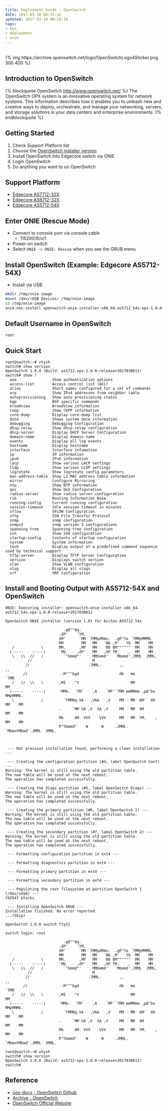 ```yaml
---
title: Deployment Guide - OpenSwitch
date: 2017-03-10 00:15:16
updated: 2017-03-10 00:15:16
tags:
- opx
- deployment
- onie
---
```


<br />
{% img https://archive.openswitch.net/logo/OpenSwitchLogo4Sticker.png 300 400 %} 
<br />

## Introduction to OpenSwitch

{% blockquote OpenSwitch http://www.openswitch.net/ %}
The OpenSwitch OPX system is an innovative operating system for network systems. This information describes how it enables you to unleash new and creative ways to deploy, orchestrate, and manage your networking, servers, and storage solutions in your data centers and enterprise environments.
{% endblockquote %}

## Getting Started

1. Check Support Platform list
2. Choose the [OpenSwitch installer version][4]
3. Install OpenSwitch into Edgecore switch via ONIE
4. Login OpenSwitch
5. Do anything you want to on OpenSwitch

## Support Platform
- [Edgecore AS7712-32X][3]
- [Edgecore AS6712-32X][2]
- [Edgecore AS5712-54X][1]

<!--more-->

## Enter ONIE (Rescue Mode)

- Connect to console port via console cable
  - 115200/8/n/1
- Power-on switch
- Select `ONIE -> ONIE: Rescue` when you see the GRUB menu

## Install OpenSwitch (Example: Edgecore AS5712-54X)

- Install via USB
```bash
mkdir /tmp/onie-image
mount /dev/<USB Devices> /tmp/onie-image
cd /tmp/onie-image
onie-nos-install openswitch-onie-installer-x86_64-as5712_54x-ops-1.0.0-release+2017030612
```

## Default Username in OpenSwitch

`root`

## Quick Start
```
root@switch:~# vtysh
switch# show version
OpenSwitch 1.0.0 (Build: as5712-ops-1.0.0-release+2017030612)
switch# show ?
  aaa                Show authentication options
  access-list        Access control list (ACL)
  alias              Short names configured for a set of commands
  arp                Show IPv4 addresses from neighbor table
  autoprovisioning   Show auto provisioning status
  bgp                BGP specific commands
  broadview          BroadView information
  copp               Show COPP information
  core-dump          Display core-dump list
  date               Shows system date information
  debugging          Debugging Configuration
  dhcp-relay         Show dhcp-relay configuration
  dhcp-server        Display DHCP Server Configuration
  domain-name        Display domain name
  events             Display all log events
  hostname           Display hostname
  interface          Interface infomation
  ip                 IP information
  ipv6               IPv6 information
  lacp               Show various LACP settings
  lldp               Show various LLDP settings
  logrotate          Show logrotate config parameters
  mac-address-table  Show L2 MAC address table information
  mirror             Configure Mirroring
  ntp                Show NTP information
  qos                Show QoS Configuration
  radius-server      Show radius server configuration
  rib                Routing Information Base
  running-config     Current running configuration
  session-timeout    Idle session timeout in minutes
  sflow              SFLOW Configuration
  sftp               SSH File Transfer Protocol
  snmp               snmp configuration
  snmpv3             snmp version 3 configurations
  spanning-tree      Spanning-tree configuration
  ssh                Show SSH configuration
  startup-config     Contents of startup configuration
  system             System information
  tech               Display output of a predefined command sequence used by technical support
  tftp-server        Display TFTP Server Configuration
  version            Displays switch version
  vlan               Show VLAN configuration
  vlog               Display all vlogs
  vrf                VRF Configuration
```

## Install and Booting Output with AS5712-54X and OpenSwitch
```
ONIE: Executing installer: openswitch-onie-installer-x86_64-as5712_54x-ops-1.0.0-release+2017030612

OpenSwitch ONIE installer (version 1.0) for Accton AS5712 54x

                          .g8""8q.
                        .dP'    `YM.
                        dM'      `MM `7MMpdMAo.  .gP"Ya `7MMpMMMb.
                        MM        MM   MM   `Wb ,M'   Yb  MM    MM
   /            \       MM.      ,MP   MM    M8 8M""""""  MM    MM
  |-----    -----|      `Mb.    ,dP'   MM   ,AP YM.    ,  MM    MM
   \   \\  //   /         `"bmmd"'     MMbmmd'   `Mbmmd'.JMML  JMML.
          //                           M
         //                          .JMML.        ,,                ,,
        //               .M"""bgd                  db   mm         `7MM
   /   //  \\   \       ,MI    "Y                       MM           MM
  |-----    -----|      `MMb.  `7M'    ,A    `MF'`7MM mmMMmm ,p6"bo  MMpMMMb.
   \            /         `YMMNq.VA   ,VAA   ,V    MM   MM  6M'  OO  MM    MM
                        .     `MM VA ,V  VA ,V     MM   MM  8M       MM    MM
                        Mb     dM  VVV    VVV      MM   MM  YM.    , MM    MM
                        P"Ybmmd"    W      W     .JMML. `MbmoYMbmd'.JMML  JMML.



 --- Not previous installation found, performing a clean installation ---

 --- Creating the configuration partition (#4, label OpenSwitch Conf) ---
Warning: The kernel is still using the old partition table.
The new table will be used at the next reboot.
The operation has completed successfully.

 --- Creating the diags partition (#5, label OpenSwitch Diags) ---
Warning: The kernel is still using the old partition table.
The new table will be used at the next reboot.
The operation has completed successfully.

 --- Creating the primary partition (#6, label OpenSwitch 1) ---
Warning: The kernel is still using the old partition table.
The new table will be used at the next reboot.
The operation has completed successfully.

 --- Creating the secondary partition (#7, label OpenSwitch 2) ---
Warning: The kernel is still using the old partition table.
The new table will be used at the next reboot.
The operation has completed successfully.

 --- Formatting configuration partition in ext4 ---

 --- Formatting diagnostics partition in ext4 ---

 --- Formatting primary partition in ext4 ---

 --- Formatting secondary partition in ext4 ---

 --- Populating the root filesystem at partition OpenSwitch 1 (/dev/sda6) ---
742647 blocks

 --- Installing OpenSwitch GRUB ---
Installation finished. No error reported.
...(Skip)

OpenSwitch 1.0.0 switch ttyS1

switch login: root

                          .g8""8q.
                        .dP'    `YM.
                        dM'      `MM `7MMpdMAo.  .gP"Ya `7MMpMMMb.
                        MM        MM   MM   `Wb ,M'   Yb  MM    MM
   /            \       MM.      ,MP   MM    M8 8M""""""  MM    MM
  |-----    -----|      `Mb.    ,dP'   MM   ,AP YM.    ,  MM    MM
   \   \\  //   /         `"bmmd"'     MMbmmd'   `Mbmmd'.JMML  JMML.
          //                           M
         //                          .JMML.        ,,                ,,
        //               .M"""bgd                  db   mm         `7MM
   /   //  \\   \       ,MI    "Y                       MM           MM
  |-----    -----|      `MMb.  `7M'    ,A    `MF'`7MM mmMMmm ,p6"bo  MMpMMMb.
   \            /         `YMMNq.VA   ,VAA   ,V    MM   MM  6M'  OO  MM    MM
                        .     `MM VA ,V  VA ,V     MM   MM  8M       MM    MM
                        Mb     dM  VVV    VVV      MM   MM  YM.    , MM    MM
                        P"Ybmmd"    W      W     .JMML. `MbmoYMbmd'.JMML  JMML.

root@switch:~# vtysh
switch# show version
OpenSwitch 1.0.0 (Build: as5712-ops-1.0.0-release+2017030612)
switch#
```

## Reference
- [opx-docs - OpenSwitch Github][5]
- [Archive - OpenSwitch][4]
- [OpenSwitch Official Website][6]


[1]: https://archive.openswitch.net/artifacts/periodic/release/ops-1.0.0-release+2017030612/as5712/
[2]: https://archive.openswitch.net/artifacts/periodic/release/ops-1.0.0-release+2017030900/as6712/
[3]: https://archive.openswitch.net/artifacts/periodic/release/ops-1.0.0-release+2017030912/as7712/
[4]: https://archive.openswitch.net/artifacts/periodic/release/
[5]: https://github.com/open-switch/opx-docs/wiki
[6]: http://www.openswitch.net/